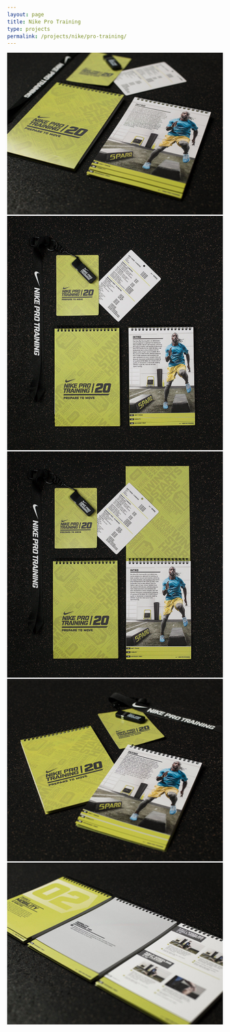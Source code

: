 ```yaml
---
layout: page
title: Nike Pro Training
type: projects
permalink: /projects/nike/pro-training/
---
```


![](/media/images/NPT20_Sparq_Detail_01.jpg)
![](/media/images/NPT20_Sparq_Detail_02.jpg)
![](/media/images/NPT20_Sparq_Detail_03.jpg)
![](/media/images/NPT20_Sparq_Detail_04.jpg)
![](/media/images/NPT20_Sparq_Detail_05.jpg)